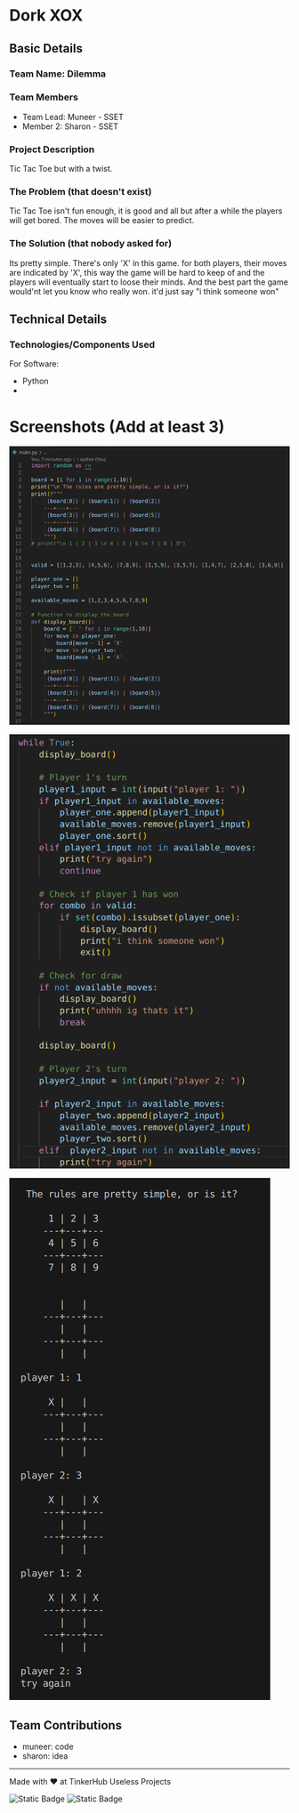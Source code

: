 
# Dork XOX


## Basic Details
### Team Name: Dilemma


### Team Members
- Team Lead: Muneer - SSET
- Member 2: Sharon - SSET

### Project Description
Tic Tac Toe but with a twist.

### The Problem (that doesn't exist)
Tic Tac Toe isn't fun enough, it is good and all but after a while the players will get bored. The moves will be easier to predict.

### The Solution (that nobody asked for)
Its pretty simple. There's only 'X' in this game. for both players, their moves are indicated by 'X', this way the game will be hard to keep of and the players will eventually start to loose their minds. And the best part the game would'nt let you know who really won. it'd just say "i think someone won" 

## Technical Details
### Technologies/Components Used
For Software:
- Python
- 
# Screenshots (Add at least 3)

![Screenshot1](sc1.png)

![Screenshot2](sc2.png)

![Screenshot3](sc3.png)


## Team Contributions
- muneer: code
- sharon: idea
---
Made with ❤️ at TinkerHub Useless Projects 

![Static Badge](https://img.shields.io/badge/TinkerHub-24?color=%23000000&link=https%3A%2F%2Fwww.tinkerhub.org%2F)
![Static Badge](https://img.shields.io/badge/UselessProject--24-24?link=https%3A%2F%2Fwww.tinkerhub.org%2Fevents%2FQ2Q1TQKX6Q%2FUseless%2520Projects)


